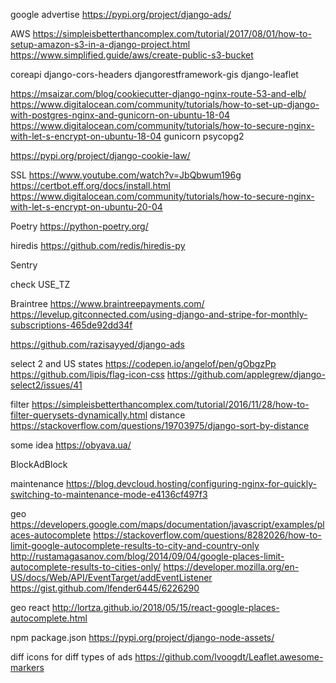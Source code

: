 google advertise
https://pypi.org/project/django-ads/

AWS
https://simpleisbetterthancomplex.com/tutorial/2017/08/01/how-to-setup-amazon-s3-in-a-django-project.html
https://www.simplified.guide/aws/create-public-s3-bucket

coreapi
django-cors-headers
djangorestframework-gis
django-leaflet

https://msaizar.com/blog/cookiecutter-django-nginx-route-53-and-elb/
https://www.digitalocean.com/community/tutorials/how-to-set-up-django-with-postgres-nginx-and-gunicorn-on-ubuntu-18-04
https://www.digitalocean.com/community/tutorials/how-to-secure-nginx-with-let-s-encrypt-on-ubuntu-18-04
gunicorn
psycopg2

https://pypi.org/project/django-cookie-law/

SSL
https://www.youtube.com/watch?v=JbQbwum196g
https://certbot.eff.org/docs/install.html
https://www.digitalocean.com/community/tutorials/how-to-secure-nginx-with-let-s-encrypt-on-ubuntu-20-04


Poetry
https://python-poetry.org/

hiredis
https://github.com/redis/hiredis-py

Sentry

check USE_TZ

Braintree
https://www.braintreepayments.com/
https://levelup.gitconnected.com/using-django-and-stripe-for-monthly-subscriptions-465de92dd34f




https://github.com/razisayyed/django-ads


select 2 and US states
https://codepen.io/angelof/pen/gObgzPp
https://github.com/lipis/flag-icon-css
https://github.com/applegrew/django-select2/issues/41

filter 
https://simpleisbetterthancomplex.com/tutorial/2016/11/28/how-to-filter-querysets-dynamically.html
distance
https://stackoverflow.com/questions/19703975/django-sort-by-distance


some idea
https://obyava.ua/

BlockAdBlock

maintenance
https://blog.devcloud.hosting/configuring-nginx-for-quickly-switching-to-maintenance-mode-e4136cf497f3

geo
https://developers.google.com/maps/documentation/javascript/examples/places-autocomplete
https://stackoverflow.com/questions/8282026/how-to-limit-google-autocomplete-results-to-city-and-country-only
http://rustamagasanov.com/blog/2014/09/04/google-places-limit-autocomplete-results-to-cities-only/
https://developer.mozilla.org/en-US/docs/Web/API/EventTarget/addEventListener
https://gist.github.com/lfender6445/6226290

geo react 
http://lortza.github.io/2018/05/15/react-google-places-autocomplete.html

npm package.json
https://pypi.org/project/django-node-assets/

diff icons for diff types of ads
https://github.com/lvoogdt/Leaflet.awesome-markers